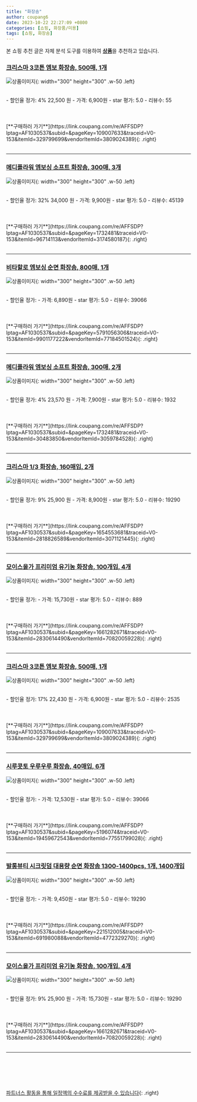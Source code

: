 ```yaml
---
title: "화장솜"
author: coupang6
date: 2023-10-22 22:27:09 +0800
categories: [쇼핑, 화장품/미용]
tags: [쇼핑, 화장솜]
---
```


본 쇼핑 추천 글은 자체 분석 도구를 이용하여 [**상품**](https://link.coupang.com/a/bao1ui)을 추천하고 있습니다.

### [크리스마 3코튼 엠보 화장솜, 500매, 1개](https://link.coupang.com/re/AFFSDP?lptag=AF1030537&subid=&pageKey=109007633&traceid=V0-153&itemId=329799699&vendorItemId=3809024389)

![상품이미지](https://thumbnail6.coupangcdn.com/thumbnails/remote/230x230ex/image/retail/images/2022071269428255-589baaca-0646-4f78-a56b-0b0538e368a7.jpg){: width="300" height="300" .w-50 .left}


<br>
- 할인율 정가: 4%  22,500   원
- 가격: 6,900원
- star 평가: 5.0
- 리뷰수: 55
<br>
<br>
<br>
<br>
[**구매하러 가기**](https://link.coupang.com/re/AFFSDP?lptag=AF1030537&subid=&pageKey=109007633&traceid=V0-153&itemId=329799699&vendorItemId=3809024389){: .right}
<br>
<br>

---

### [메디플라워 엠보싱 소프트 화장솜, 300매, 3개](https://link.coupang.com/re/AFFSDP?lptag=AF1030537&subid=&pageKey=1732481&traceid=V0-153&itemId=96714113&vendorItemId=3174580187)

![상품이미지](https://thumbnail8.coupangcdn.com/thumbnails/remote/230x230ex/image/retail/images/3225448533430245-609da819-7af4-4139-bfda-d3ffdd5b6cab.jpg){: width="300" height="300" .w-50 .left}


<br>
- 할인율 정가: 32%  34,000   원
- 가격: 9,900원
- star 평가: 5.0
- 리뷰수: 45139
<br>
<br>
<br>
<br>
[**구매하러 가기**](https://link.coupang.com/re/AFFSDP?lptag=AF1030537&subid=&pageKey=1732481&traceid=V0-153&itemId=96714113&vendorItemId=3174580187){: .right}
<br>
<br>

---

### [비타할로 엠보싱 순면 화장솜, 800매, 1개](https://link.coupang.com/re/AFFSDP?lptag=AF1030537&subid=&pageKey=5791056306&traceid=V0-153&itemId=9901177222&vendorItemId=77184501524)

![상품이미지](https://thumbnail6.coupangcdn.com/thumbnails/remote/230x230ex/image/retail/images/84798321718261-336557ae-8d9c-4f76-86ca-f7fe85cdcbec.jpg){: width="300" height="300" .w-50 .left}


<br>
- 할인율 정가: 
- 가격: 6,890원
- star 평가: 5.0
- 리뷰수: 39066
<br>
<br>
<br>
<br>
[**구매하러 가기**](https://link.coupang.com/re/AFFSDP?lptag=AF1030537&subid=&pageKey=5791056306&traceid=V0-153&itemId=9901177222&vendorItemId=77184501524){: .right}
<br>
<br>

---

### [메디플라워 엠보싱 소프트 화장솜, 300매, 2개](https://link.coupang.com/re/AFFSDP?lptag=AF1030537&subid=&pageKey=1732481&traceid=V0-153&itemId=30483850&vendorItemId=3059784528)

![상품이미지](https://thumbnail10.coupangcdn.com/thumbnails/remote/230x230ex/image/retail/images/3832912359303492-4f0b8445-87f5-40d4-b3b3-5db84f4ed5b7.jpg){: width="300" height="300" .w-50 .left}


<br>
- 할인율 정가: 4%  23,570   원
- 가격: 7,900원
- star 평가: 5.0
- 리뷰수: 1932
<br>
<br>
<br>
<br>
[**구매하러 가기**](https://link.coupang.com/re/AFFSDP?lptag=AF1030537&subid=&pageKey=1732481&traceid=V0-153&itemId=30483850&vendorItemId=3059784528){: .right}
<br>
<br>

---

### [크리스마 1/3 화장솜, 160매입, 2개](https://link.coupang.com/re/AFFSDP?lptag=AF1030537&subid=&pageKey=1654553681&traceid=V0-153&itemId=2818826589&vendorItemId=3071121445)

![상품이미지](https://thumbnail10.coupangcdn.com/thumbnails/remote/230x230ex/image/retail/images/2427870595440151-6293a2fe-1f22-4048-af32-278c1251e168.jpg){: width="300" height="300" .w-50 .left}


<br>
- 할인율 정가: 9%  25,900   원
- 가격: 8,900원
- star 평가: 5.0
- 리뷰수: 19290
<br>
<br>
<br>
<br>
[**구매하러 가기**](https://link.coupang.com/re/AFFSDP?lptag=AF1030537&subid=&pageKey=1654553681&traceid=V0-153&itemId=2818826589&vendorItemId=3071121445){: .right}
<br>
<br>

---

### [모이스올가 프리미엄 유기농 화장솜, 100개입, 4개](https://link.coupang.com/re/AFFSDP?lptag=AF1030537&subid=&pageKey=1661282671&traceid=V0-153&itemId=2830614490&vendorItemId=70820059228)

![상품이미지](https://thumbnail7.coupangcdn.com/thumbnails/remote/230x230ex/image/retail/images/4414719112001294-6dcf8460-6050-432f-81d8-cfa518e6a24f.jpg){: width="300" height="300" .w-50 .left}


<br>
- 할인율 정가: 
- 가격: 15,730원
- star 평가: 5.0
- 리뷰수: 889
<br>
<br>
<br>
<br>
[**구매하러 가기**](https://link.coupang.com/re/AFFSDP?lptag=AF1030537&subid=&pageKey=1661282671&traceid=V0-153&itemId=2830614490&vendorItemId=70820059228){: .right}
<br>
<br>

---

### [크리스마 3코튼 엠보 화장솜, 500매, 1개](https://link.coupang.com/re/AFFSDP?lptag=AF1030537&subid=&pageKey=109007633&traceid=V0-153&itemId=329799699&vendorItemId=3809024389)

![상품이미지](https://thumbnail6.coupangcdn.com/thumbnails/remote/230x230ex/image/retail/images/2022071269428255-589baaca-0646-4f78-a56b-0b0538e368a7.jpg){: width="300" height="300" .w-50 .left}


<br>
- 할인율 정가: 17%  22,430   원
- 가격: 6,900원
- star 평가: 5.0
- 리뷰수: 2535
<br>
<br>
<br>
<br>
[**구매하러 가기**](https://link.coupang.com/re/AFFSDP?lptag=AF1030537&subid=&pageKey=109007633&traceid=V0-153&itemId=329799699&vendorItemId=3809024389){: .right}
<br>
<br>

---

### [시루콧토 우루우루 화장솜, 40매입, 6개](https://link.coupang.com/re/AFFSDP?lptag=AF1030537&subid=&pageKey=5196074&traceid=V0-153&itemId=19459672543&vendorItemId=77551799028)

![상품이미지](https://thumbnail8.coupangcdn.com/thumbnails/remote/230x230ex/image/vendor_inventory/f611/2808cf4f1bd5f731d8f26e163e53b6531486a500fac06ccbb3eb13cd0408.jpg){: width="300" height="300" .w-50 .left}


<br>
- 할인율 정가: 
- 가격: 12,530원
- star 평가: 5.0
- 리뷰수: 39066
<br>
<br>
<br>
<br>
[**구매하러 가기**](https://link.coupang.com/re/AFFSDP?lptag=AF1030537&subid=&pageKey=5196074&traceid=V0-153&itemId=19459672543&vendorItemId=77551799028){: .right}
<br>
<br>

---

### [발롱뷰티 시크릿덤 대용량 순면 화장솜 1300-1400pcs, 1개, 1400개입](https://link.coupang.com/re/AFFSDP?lptag=AF1030537&subid=&pageKey=221512005&traceid=V0-153&itemId=691980088&vendorItemId=4772329270)

![상품이미지](https://thumbnail8.coupangcdn.com/thumbnails/remote/230x230ex/image/vendor_inventory/4ae6/a37f3be6ef3c252ca5c4f7086eacd97cc02180f3cd4fb9bf360362b004c9.jpg){: width="300" height="300" .w-50 .left}


<br>
- 할인율 정가: 
- 가격: 9,450원
- star 평가: 5.0
- 리뷰수: 19290
<br>
<br>
<br>
<br>
[**구매하러 가기**](https://link.coupang.com/re/AFFSDP?lptag=AF1030537&subid=&pageKey=221512005&traceid=V0-153&itemId=691980088&vendorItemId=4772329270){: .right}
<br>
<br>

---

### [모이스올가 프리미엄 유기농 화장솜, 100개입, 4개](https://link.coupang.com/re/AFFSDP?lptag=AF1030537&subid=&pageKey=1661282671&traceid=V0-153&itemId=2830614490&vendorItemId=70820059228)

![상품이미지](https://thumbnail7.coupangcdn.com/thumbnails/remote/230x230ex/image/retail/images/4414719112001294-6dcf8460-6050-432f-81d8-cfa518e6a24f.jpg){: width="300" height="300" .w-50 .left}


<br>
- 할인율 정가: 9%  25,900   원
- 가격: 15,730원
- star 평가: 5.0
- 리뷰수: 19290
<br>
<br>
<br>
<br>
[**구매하러 가기**](https://link.coupang.com/re/AFFSDP?lptag=AF1030537&subid=&pageKey=1661282671&traceid=V0-153&itemId=2830614490&vendorItemId=70820059228){: .right}
<br>
<br>

---
<br><br><br><br><br> [파트너스 활동을 통해 일정액의 수수료를 제공받을 수 있습니다](https://link.coupang.com/a/bao1ui){: .right}